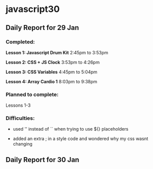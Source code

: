 # javascript30

## Daily Report for 29 Jan

### Completed: 

**Lesson 1: Javascript Drum Kit**  2:45pm to 3:53pm

**Lesson 2: CSS + JS Clock** 3:53pm to 4:26pm

**Lesson 3: CSS Variables** 4:45pm to 5:04pm

**Lesson 4: Array Cardio 1** 8:03pm to 9:38pm

### Planned to complete: 

Lessons 1-3

### Difficulties:

- used '' instead of `` when trying to use ${} placeholders

- added an extra ; in a style code and wondered why my css wasnt changing 

## Daily Report for 30 Jan